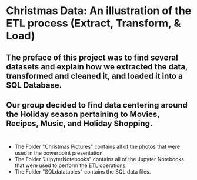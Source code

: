 # Christmas Data: An illustration of the ETL process (Extract, Transform, & Load)

## The preface of this project was to find several datasets and explain how we extracted the data, transformed and cleaned it, and loaded it into a SQL Database.
## Our group decided to find data centering around the Holiday season pertaining to Movies, Recipes, Music, and Holiday Shopping. <br><br>

* The Folder "Christmas Pictures" contains all of the photos that were used in the powerpoint presentation.
* The Folder "JupyterNotebooks" contains all of the Jupyter Notebooks that were used to perform the ETL operations.
* The Folder "SQLdatatables" contains the SQL data files.

